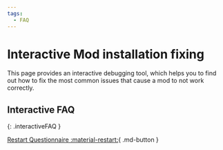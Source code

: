 ```yaml
---
tags:
  - FAQ
---
```

# Interactive Mod installation fixing
This page provides an interactive debugging tool, which helps you to find out how to fix the most common issues that cause a mod to not work correctly.

## Interactive FAQ

[](#){: .interactiveFAQ }

[Restart Questionnaire :material-restart:](javascript:setQuestion(&#39;START&#39;)){ .md-button }



<script>
INTERACTIVE_questions = {
    "START" : {
      text: "Can you see a 'Mods' menu in your main menu screen?",
      image: "../images/faq/main_menu_mods.png",
      answers: [
        { text: "Yes", link: "MOD_MENU_1" },
        { text: "No", link: "DLC_MISSING" },
        { text: "Game crashes", link: "GENERIC_CRASH" },
      ],
    },
    "GENERIC_CRASH" : {
      text: "When does the crash happen?",
      answers: [
        { text: "On game launch", link: "CRASH_STARTUP" },
        { text: "when loading a save game", link: "CRASH_CHAR_CONTINUE" },
        { text: "when starting a run", link: "CRASH_RUN" },
        { text: "while playing the game", link: "CRASH_RUN" },
      ],
    },
    "CRASH_STARTUP" : {
      text: "When the game crashes directly when launching the game, this means that an invalid '.xml' file is inside one of the mods you have installed. Please unsubscribe or uninstall all mods you have installed in the time frame between the crash and the game working fine.",
    },
    "CRASH_CHAR_CONTINUE" : {
      text: "A crash happening when loading a save game is most likely caused, by having a continuable run active, which was played with a modded character which was uninstalled recently.<br>Please reinstall the character mod and start a run with a vanilla character, for example Isaac.",
    },
    "CRASH_RUN" : {
      text: 'A crash happening on starting a run or while playing is most likely caused by a mod encountering a critical error. Please contact the mod creator, or visit the Modding Discord server and ask for help: <a href="https://discord.gg/KbevtvgD4z">Join the Official Modding Of Isaac Discord-Server</a>',
    },
    "DLC_MISSING" : {
      text: "You need to have at least the 'Afterbirth+' DLC or 'Repentance' installed to use Steam Workshop mods.<br>To get mods compatible with the base game (Rebirth) or Afterbirth (DLC 1), please check out <a href=\"https://moddingofisaac.com/\">https://moddingofisaac.com/</a>",
      image: "../images/faq/abp_rep.png",
    },
    "MOD_MENU_1" : {
      text: "Does the mod in question appear on the mods menu?",
      image: "../images/faq/menu_mods.png",
      answers: [
        { text: "Yes", link: "MOD_MENU_2" },
        { text: "No", link: "INSTALL" },
      ],
    },
    "INSTALL" : {
      text: "On what platform do you own the game on?",
      answers: [
        { text: "Steam", link: "WORKSHOP_INSTALL" },
        { text: "Epic Games or GOG", link: "MANUAL_INSTALL" },
        { text: "Pirated & Others", link: "MANUAL_INSTALL" },
      ],
    },
    "WORKSHOP_INSTALL" : {
      text: 'Make sure you have subscribed to the mod on the Steam Workshop and have relaunched the game afterwards.',
      answers: [
        { text: "Still doesn't show up", link: "ERROR_STEAM_WORKSHOP" },
      ],
    },
    "ERROR_STEAM_WORKSHOP" : {
      text: 'Do you only have Afterbirth+ installed and does your Windows username contain letters that are not in the English alphabet?',
      answers: [
        { text: "Non English characters", link: "WINDOWS_USER" },
        //{ text: "I have Repentance", link: "INSTALL" },
      ],
    },
    "WINDOWS_USER" : {
      text: "If your Windows username contain non-English letters, mods cant be found by the game when only Afterbirth+ DLC is installed. To fix this issue here are some solutions:<br>\
      <ul><li>Create a new Windows user that only has english letters in its name. Then play the game on this user account</li> \
      <li>Buy the 'Repentance' DLC</li></ul>",
    },

    "MANUAL_INSTALL" : {
      text: 'Mods for Epic Games, GOG or Cracked games need to be installed manually. Here is a guide on how to install mods: <br> \
      <ol><li>Download the mod. Some mods do offer download links via Github or file sharing sites. If that is not the case, you can use a steam Workshop downloader tool of your choice.</li>\
<li>If needed, extract the content of the ".zip" file you downloaded into a separate folder. </li>\
<li>Put the extracted folder into your mods folder. The folders are:<br>\
   <b>Repentance</b>: ..\\steamapps\\common\\The Binding of Isaac Rebirth\\mods\\<br> \
   <b>Afterbirth+</b>: ..\\Documents\\My Games\\Binding of Isaac Afterbirth+ Mods\\<br></li>\
<li>Make sure the <b>"metadata.xml"</b> file of the mod is right at the top most level of the folder you copied into the mods-folder, making the folder structure looking like this: <br>...\\The Binding of Isaac Rebirth\\mods\\[My Cool Mod folder]\\metadata.xml</li></ol><br>\
The folder structure should now look like shown in the screenshot.',
      image: "../images/faq/manual_install.png",
    },
    "MOD_MENU_2" : {
      text: "What color does the mod have in the mod list?",
      image: "../images/faq/menu_mods.png",
      answers: [
        { text: "Looks like 'a deactivated mod'", link: "MOD_NOT_ACTIVE" },
        { text: "Looks like 'an active mod'", link: "MODS_NOT_WORK" },
      ],
    },
    "MOD_NOT_ACTIVE" : {
      text: 'Press tab on the mod\'s list until mods become dark, if the mod in question is still faint then scroll down and press space on it until its dark.',
      image: "../images/faq/menu_mods.png",
    },
    "MODS_NOT_WORK" : {
      text: 'Do most of your installed and enabled mods not work?',
      answers: [
        { text: "Yes", link: "VERIFY_CACHE" },
        { text: "No, most work fine", link: "CONSOLE_ERROR" },
      ],
    },
    "VERIFY_CACHE" : {
      text: 'Some of your game files might be corrupted. Please <a href="https://inxile.zendesk.com/hc/en-us/articles/115004662908">verify the game files</a>, restart your game and try again.',
    },
    "CONSOLE_ERROR" : {
      text: 'Do you see any Error messages in the debug console?<br>You can learn on how to open the console here: <a href="https://bindingofisaacrebirth.fandom.com/wiki/Debug_Console">Binding of Isaac Wiki</a>',
      answers: [
        { text: "Yes", link: "SEND_ERROR_TO_CREATOR" },
        { text: "No", link: "POTENTIAL_CRASH" },
      ],
    },
  "SEND_ERROR_TO_CREATOR" : {
      text: 'The Mod doesn\'t work, because it encounters an error, please take a screenshot of the error message or write it down and send it to the mod developer.',
    },
    "POTENTIAL_CRASH" : {
      text: 'Does the game not hang but rather closes instantly when the error happens, giving you no opportunity to check the console?',
      answers: [
        { text: "Yes", link: "CHECK_LOG" },
        { text: "No", link: "UNKNOWN_REASON" },
      ],
    },
    "CHECK_LOG" : {
      text: 'After the crash, but before launching the game again, head to "Documents\My Games\Binding of Isaac Repentance" and open the log.txt with the notepad. Scroll down to the very bottom. Do you see any errors in there?',
      answers: [
        { text: "Yes", link: "SEND_LOG_TO_CREATOR" },
        { text: "No", link: "UNKNOWN_REASON" },
      ],
    },
  "SEND_LOG_TO_CREATOR" : {
      text: 'Copy the last last 5-10 lines of the log.txt and send them to the mod\'s creator on the steam page for the mod, via pm or any medium. Alternatively, you can <a href="https://discord.gg/KbevtvgD4z">Join the Official Modding Of Isaac Discord-Server</a> and use this log to ask for help.',
    },
    "UNKNOWN_REASON" : {
      text: 'There seems to be another unknown reason for the mod to not work. Please contact the mod creator, or visit the Modding Discord server and ask for help: <a href="https://discord.gg/KbevtvgD4z">Join the Official Modding Of Isaac Discord-Server</a>',
    },
  };
    </script>
